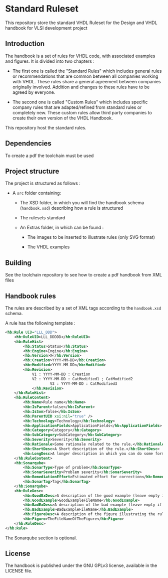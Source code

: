 # Standard Ruleset
This repository store the standard VHDL Ruleset for the Design and VHDL handbook for VLSI development project

## Introduction

The handbook is a set of rules for VHDL code, with associated examples and figures. It is divided into two chapters :

- The first one is called the "Standard Rules" which includes general rules or recommendations that are common between all companies working with VHDL. These rules share a general agreement between companies originally involved. Addition and changes to these rules have to be agreed by everyone.

- The second one is called "Custom Rules" which includes specific company rules that are adapted/refined from standard rules or completely new. These custom rules allow third party companies to create their own version of the VHDL Handbook.

This repository host the standard rules.

## Dependencies

To create a pdf the toolchain must be used

## Project structure

The project is structured as follows :


- A `src` folder containing:

    - The XSD folder, in which you will find the handbook schema (`handbook.xsd`) describing how a rule is structured
        
    - The rulesets standard
    
    - An Extras folder, in which can be found :
    
        + The images to be inserted to illustrate rules (only SVG format)
                
        + The VHDL examples

## Building

See the toolchain repository to see how to create a pdf handbook from XML files

## Handbook rules

The rules are described by a set of XML tags according to the `handbook.xsd` schema.

A rule has the following template :

```XML
<hb:Rule UID="LLL_DDD">
	<hb:RuleUID>LLL_DDDDD</hb:RuleUID>
	<hb:RuleHist>
		<hb:Status>Status</hb:Status>
		<hb:Engine>Engine</hb:Engine>
		<hb:Version>X</hb:Version>
		<hb:Creation>YYYY-MM-DD</hb:Creation>
		<hb:Modified>YYYY-MM-DD</hb:Modified>
		<hb:Revision>
			V1 : YYYY-MM-DD : Creation
			V2 : YYYY-MM-DD : CatModified1 ; CatModified2
            		V3 : YYYY-MM-DD : CatModified3
        	</hb:Revision>
	</hb:RuleHist>
	<hb:RuleContent>
		<hb:Name>Rule name</hb:Name>
		<hb:IsParent>false</hb:IsParent>
		<hb:IsSon>false</hb:IsSon>
		<hb:ParentUID xsi:nil="true" />
		<hb:Technology>Technology</hb:Technology>
		<hb:ApplicationFields>ApplicationFields</hb:ApplicationFields>
		<hb:Category>Category</hb:Category>
		<hb:SubCategory>SubCategory</hb:SubCategory>
		<hb:Severity>Severity</hb:Severity>
		<hb:Rationale>Some rationale related to the rule.</hb:Rationale>
		<hb:ShortDesc>A Short description of the rule.</hb:ShortDesc>
		<hb:LongDesc>A longer description in which you can do some formatting that will be kept</hb:LongDesc>
	</hb:RuleContent>
	<hb:Sonarqube>
		<hb:SonarType>Type of problem</hb:SonarType>
		<hb:SonarSeverity>Problem severity</hb:SonarSeverity>
		<hb:RemediationEffort>Estimated effort for correction</hb:RemediationEffort>
		<hb:SonarTag>Tag</hb:SonarTag>
	</hb:Sonarqube>
	<hb:RuleDesc>
		<hb:GoodExDesc>A description of the good example (leave empty if none needed)</hb:GoodExDesc>
		<hb:GoodExample>GoodExampleFileName</hb:GoodExample>
		<hb:BadExDesc>A description of the bad example (leave empty if none needed)</hb:BadExDesc>
		<hb:BadExample>BadExampleFileName</hb:BadExample>
		<hb:FigureDesc>A description of the figure illustrating the rule</hb:FigureDesc>
		<hb:Figure>TheFileNameOfTheFigure</hb:Figure>
	</hb:RuleDesc>
</hb:Rule>
```

The Sonarqube section is optional.

## License

The handbook is published under the GNU GPLv3 license, available in the LICENSE file.
